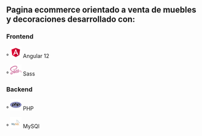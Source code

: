 ## Pagina ecommerce orientado a venta de muebles y decoraciones desarrollado con:

### Frontend

° <img src="https://raw.githubusercontent.com/github/explore/cfd26557025b2ccaa2d3d25f3e518e29ebea05c5/topics/angular/angular.png" alt="angular logo" width="30"> Angular 12

° <img src="https://raw.githubusercontent.com/github/explore/cfd26557025b2ccaa2d3d25f3e518e29ebea05c5/topics/sass/sass.png" alt="sass logo" width="30"> Sass

### Backend

° <img src="https://raw.githubusercontent.com/github/explore/cfd26557025b2ccaa2d3d25f3e518e29ebea05c5/topics/php/php.png" alt="php logo" width="30"> PHP

° <img src="https://raw.githubusercontent.com/github/explore/cfd26557025b2ccaa2d3d25f3e518e29ebea05c5/topics/mysql/mysql.png" alt="mysql logo" width="30"> MySQl
